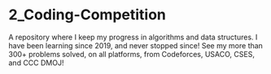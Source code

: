 # 2_Coding-Competition
A repository where I keep my progress in algorithms and data structures. I have been learning since 2019, and never stopped since!
See my more than 300+ problems solved, on all platforms, from Codeforces, USACO, CSES, and CCC DMOJ!
